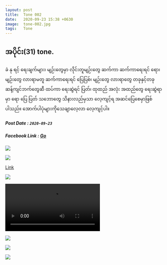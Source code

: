 ```yaml
---
layout: post
title:  Tone 002
date:   2020-09-23 15:38 +0630
image:  tone-002.jpg
tags:   Tone
---
```

## အပိုင်း(31) tone.
ခဲ နု ရင့် ရေးချက်များ၊ မျဉ်းတွေမှာ လိုင်းတူမျဉ်းတွေ ဆက်ကာ ဆက်ကာရေးရင် ရော၊မျဉ်းတွေ လားရာမတူ ဆက်ကာရေးရင် ပြေပြစ်၊ မျဉ်းတွေ လားရာတွေ တခုနှင့်တခုဆန့်ကျင်ဘက်တွေဆီ ထပ်ကာ ရေးဆွဲရင် ပြတ်၊ ထုထည် အလုံး အထည်တွေ ရေးဆွဲရာမှာ ရော ပြေ ပြတ် သဘောတွေ သိနားလည်မှသာ လေ့ကျင့်ရ အဆင်ပြေစေမှာဖြစ်ပါသည်။ အောက်ပါပုံများကိုသေချာလေ့လာ လေ့ကျင့်ပါ။
##### Post Date : `2020-09-23`
##### Facebook Link : [Go](https://www.facebook.com/groups/243207936740930/permalink/266658961062494/)

![]({{site.baseurl}}/img/tone-002/01.jpg)

![]({{site.baseurl}}/img/tone-002/02.jpg)

[Link](https://www.facebook.com/100005588328058/videos/pcb.266658961062494/1558906297638966)

![]({{site.baseurl}}/img/tone-002/03.jpg)

![]({{site.baseurl}}/img/tone-002/03.mp4)

![]({{site.baseurl}}/img/tone-002/04.jpg)

![]({{site.baseurl}}/img/tone-002/05.jpg)

![]({{site.baseurl}}/img/tone-002/06.jpg)